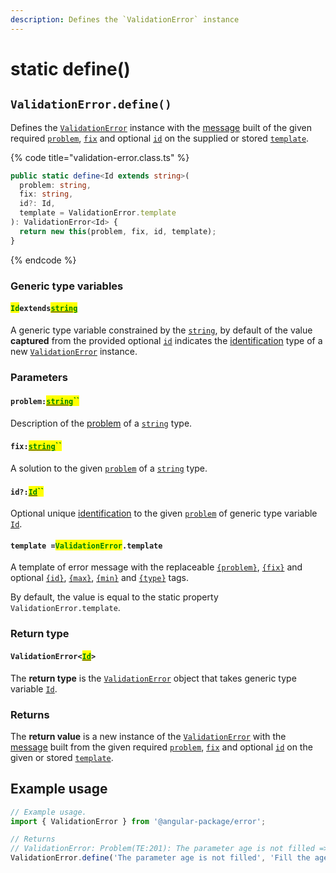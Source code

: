 ```yaml
---
description: Defines the `ValidationError` instance
---
```


# static define()

## `ValidationError.define()`

Defines the [`ValidationError`](broken-reference) instance with the [message](../../commonerror/accessors/get-message.md) built of the given required [`problem`](static-define.md#problem-string), [`fix`](static-define.md#fix-string) and optional [`id`](static-define.md#id-id) on the supplied or stored [`template`](static-define.md#template-validationerror.template).

{% code title="validation-error.class.ts" %}
```typescript
public static define<Id extends string>(
  problem: string,
  fix: string,
  id?: Id,
  template = ValidationError.template
): ValidationError<Id> {
  return new this(problem, fix, id, template);
}
```
{% endcode %}

### Generic type variables

#### <mark style="color:green;">`Id`</mark>`extends`[<mark style="color:green;">`string`</mark>](https://www.typescriptlang.org/docs/handbook/basic-types.html#string)

A generic type variable constrained by the [`string`](https://developer.mozilla.org/en-US/docs/Web/JavaScript/Reference/Global\_Objects/String), by default of the value **captured** from the provided optional [`id`](static-define.md#id-id) indicates the [identification](../../getting-started/basic-concepts.md#identification) type of a new [`ValidationError`](broken-reference) instance.

### Parameters

#### `problem:`[<mark style="color:green;">`string`</mark>](https://developer.mozilla.org/en-US/docs/Web/JavaScript/Reference/Global\_Objects/String)<mark style="color:green;">``</mark>

Description of the [problem](../../getting-started/basic-concepts.md#problem) of a [`string`](https://developer.mozilla.org/en-US/docs/Web/JavaScript/Reference/Global\_Objects/String) type.

#### `fix:`[<mark style="color:green;">`string`</mark>](https://developer.mozilla.org/en-US/docs/Web/JavaScript/Reference/Global\_Objects/String)<mark style="color:green;">``</mark>

A solution to the given [`problem`](static-define.md#problem-string) of a [`string`](https://developer.mozilla.org/en-US/docs/Web/JavaScript/Reference/Global\_Objects/String) type.

#### `id?:`[<mark style="color:green;">`Id`</mark>](static-define.md#idextendsstring)<mark style="color:green;">``</mark>

Optional unique [identification](../../getting-started/basic-concepts.md#identification) to the given [`problem`](static-define.md#problem-string) of generic type variable [`Id`](static-define.md#idextendsstring).

#### `template =`<mark style="color:green;">`ValidationError`</mark>`.template`

A template of error message with the replaceable [`{problem}`](../../commonerror/properties/static-template.md#problem), [`{fix}`](../../commonerror/properties/static-template.md#fix) and optional [`{id}`](../../commonerror/properties/static-template.md#id), [`{max}`](../../commonerror/properties/static-template.md#max), [`{min}`](../../commonerror/properties/static-template.md#min) and [`{type}`](../../commonerror/properties/static-template.md#type) tags.

By default, the value is equal to the static property `ValidationError.template`.

### Return type

#### `ValidationError<`[<mark style="color:green;">`Id`</mark>](static-define.md#idextendsstring)`>`

The **return type** is the [`ValidationError`](broken-reference) object that takes generic type variable [`Id`](static-define.md#idextendsstring).

### Returns

The **return value** is a new instance of the [`ValidationError`](broken-reference) with the [message](../../commonerror/accessors/get-message.md) built from the given required [`problem`](static-define.md#problem-string), [`fix`](static-define.md#fix-string) and optional [`id`](static-define.md#id-id) on the given or stored [`template`](static-define.md#template-validationerror.template).

## Example usage

```typescript
// Example usage.
import { ValidationError } from '@angular-package/error';

// Returns
// ValidationError: Problem(TE:201): The parameter age is not filled => Fix: Fill the age parameter
ValidationError.define('The parameter age is not filled', 'Fill the age parameter', '(TE:201)');
```
